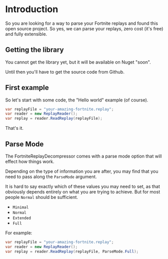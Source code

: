 Introduction
=====

So you are looking for a way to parse your Fortnite replays and found this open source project.
So yes, we can parse your replays, zero cost (it's free) and fully extensible.

## Getting the library

You cannot get the library yet, but it will be available on Nuget "soon". 

Until then you'll have to get the source code from Github.

## First example

So let's start with some code, the "Hello world" example (of course).

``` csharp
var replayFile = "your-amazing-fortnite.replay";
var reader = new ReplayReader();
var replay = reader.ReadReplay(replayFile);
```

That's it.

## Parse Mode

The FortniteReplayDecompressor comes with a parse mode option that will effect how things work.

Depending on the type of information you are after, you may find that you need to pass along the `ParseMode` argument.

It is hard to say exactly which of these values you may need to set, as that obviously depends entirely on what you are trying to achieve. But for most people `Normal` should be sufficient.

+ `Minimal`
+ `Normal`
+ `Extended`
+ `Full`

For example: 

``` csharp
var replayFile = "your-amazing-fortnite.replay";
var reader = new ReplayReader();
var replay = reader.ReadReplay(replayFile, ParseMode.Full);
```